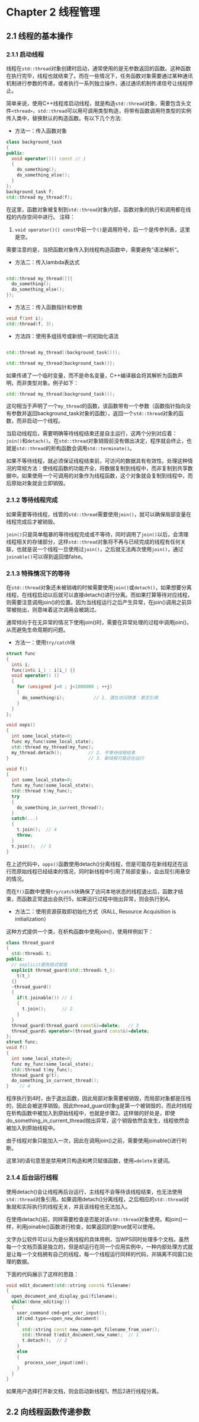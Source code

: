 # Chapter 2 线程管理

## 2.1 线程的基本操作

### 2.1.1 启动线程

线程在`std::thread`对象创建时启动，通常使用的是无参数返回的函数。这种函数在执行完毕，线程也就结束了。而在一些情况下，任务函数对象需要通过某种通讯机制进行参数的传递，或者执行一系列独立操作，通过通讯机制传递信号让线程停止。

简单来说，使用C++线程库启动线程，就是构造`std::thread`对象，需要包含头文件`<thread>`，`std::thread`可以用可调用类型构造，将带有函数调用符类型的实例传入类中，替换默认的构造函数。有以下几个方法:

- 方法一：传入函数对象

```cpp
class background_task
{
public:
  void operator()() const // 1
  {
    do_something();
    do_something_else();
  }
};
background_task f;
std::thread my_thread(f);
```
在这里，函数对象被复制到`std::thread`对象内部，函数对象的执行和调用都在线程的内存空间中进行。
注释：
1. `void operator()() const`中前一个`()`是调用符号，后一个是传参列表，这里是空。

需要注意的是，当把函数对象传入到线程构造函数中，需要避免”语法解析“。

- 方法二：传入lambda表达式
  
```cpp

std::thread my_thread([]{
  do_something();
  do_something_else();
});

```

- 方法三：传入函数指针和参数

```cpp
void f(int i);
std::thread(f, 3);
```

- 方法四：使用多组括号或新统一的初始化语法

```cpp

std::thread my_thread((background_task()));

std::thread my_thread{background_task()};
```


如果传递了一个临时变量，而不是命名变量，C++编译器会将其解析为函数声明，而非类型对象。例子如下：

```cpp
std::thread my_thread(background_task());
```
这句相当于声明了一个`my_thread`的函数，该函数带有一个参数（函数指针指向没有参数并返回background_task对象的函数），返回一个`std::thread`对象的函数，而非启动一个线程。

当启动线程后，需要明确等待线程结束还是自主运行，这两个分别对应着：`join()`和`detach()`。在`std::thread`对象销毁前没有做出决定，程序就会终止，也就是`std::thread`的析构函数会调用`std::terminate()`。

如果不等待线程，就必须保证线程结束前，可访问的数据具有有效性。处理这种情况的常规方法：使线程函数的功能齐全，将数据复制到线程中，而非复制到共享数据中。如果使用一个可调用的对象作为线程函数，这个对象就会复制到线程中，而后原始对象就会立即销毁。


### 2.1.2 等待线程完成

如果需要等待线程，线管的`std::thread`需要使用`join()`，就可以确保局部变量在线程完成后才被销毁。

`join()`只是简单粗暴的等待线程完成或不等待，同时调用了`join()`以后，会清理线程相关的存储部分，这样`std::thread`对象将不再与已经完成的线程有任何关联，也就是说一个线程一旦使用过`join()`，之后就无法再次使用`join()`，通过`joinable()`可以得到返回值false。


### 2.1.3 特殊情况下的等待

在`std::thread`对象还未被销魂的时候需要使用`join()`或`detach()`，如果想要分离线程，在线程启动以后就可以直接detach()进行分离。而如果打算等待对应线程，则需要注意调用join()的位置。因为当线程运行之后产生异常，在join()调用之前异常被抛出，则意味着这次调用会被跳过。

通常倾向于在无异常的情况下使用join()时，需要在异常处理的过程中调用join()，从而避免生命周期的问题。

- 方法一：使用`try/catch`块

```cpp
struct func
{
  int& i;
  func(int& i_) : i(i_) {}
  void operator() ()
  {
    for (unsigned j=0 ; j<1000000 ; ++j)
    {
      do_something(i);           // 1. 潜在访问隐患：悬空引用
    }
  }
};

void oops()
{
  int some_local_state=0;
  func my_func(some_local_state);
  std::thread my_thread(my_func);
  my_thread.detach();          // 2. 不等待线程结束
}                              // 3. 新线程可能还在运行

void f()
{
  int some_local_state=0;
  func my_func(some_local_state);
  std::thread t(my_func);
  try
  {
    do_something_in_current_thread();
  }
  catch(...)
  {
    t.join();  // 4
    throw;
  }
  t.join();  // 5
}

```

在上述代码中，`opps()`函数使用detach()分离线程，但是可能存在新线程还在运行而原始线程已经结束的情况，同时新线程中引用了局部变量`i`，会出现引用悬空的情况。

而在`f()`函数中使用`try/catch`块确保了访问本地状态的线程退出后，函数才结束，而函数正常退出会执行5，如果运行过程中抛出异常，则会执行到4。

- 方法二：使用资源获取即初始化方式（RALL, Resource Acquisition is initialization）

这种方式提供一个类，在析构函数中使用join()，使用样例如下：

```cpp
class thread_guard
{
  std::thread& t;
public:
  // explicit避免隐式赋值
  explicit thread_guard(std::thread& t_):
    t(t_)
  {}
  ~thread_guard()
  {
    if(t.joinable()) // 1
    {
      t.join();      // 2
    }
  }
  thread_guard(thread_guard const&)=delete;   // 3
  thread_guard& operator=(thread_guard const&)=delete;
};
struct func;
void f()
{
  int some_local_state=0;
  func my_func(some_local_state);
  std::thread t(my_func);
  thread_guard g(t);
  do_something_in_current_thread();
}    // 4

```

程序执行到4时，由于退出函数，因此局部对象需要被销毁，而局部对象都是压栈的，因此会被逆序销毁。因此thread_guard对象g是第一个被销毁的，而此时线程在析构函数中被加入到原始线程中，也就是步骤2。这样做的好处是，即使do_something_in_current_thread抛出异常，这个销毁依然会发生，线程依然会被加入到原始线程中。

由于线程对象只能加入一次，因此在调用join()之前，需要使用joinable()进行判断。

这里3的语句意思是禁用拷贝构造和拷贝赋值函数，使用`=delete`关键词。

### 2.1.4 后台运行线程

使用detach()会让线程再后台运行，主线程不会等待该线程结束，也无法使用`std::thread`对象引用。如果调用detach()分离线程，之后相应的`std::thread`对象就和实际执行的线程无关，并且该线程也无法加入。

在使用detach()前，同样需要检查是否能对该`std::thread`对象使用，和join()一样，利用joinable()函数进行检查，如果返回的是true就可以使用。

文字办公软件可以认为是分离线程的具体用例，当WPS同时处理多个文档，虽然每一个文档页面是独立的，但是却运行在同一个应用实例中，一种内部处理方式就是让每一个文档拥有自己的线程，每一个线程运行同样的代码，并隔离不同窗口处理的数据。

下面的代码展示了这样的思路：

```cpp
void edit_document(std::string const& filename)
{
  open_document_and_display_gui(filename);
  while(!done_editing())
  {
    user_command cmd=get_user_input();
    if(cmd.type==open_new_document)
    {
      std::string const new_name=get_filename_from_user();
      std::thread t(edit_document,new_name);  // 1
      t.detach();  // 2
    }
    else
    {
       process_user_input(cmd);
    }
  }
}
```
如果用户选择打开新文档，则会启动新线程1，然后2进行线程分离。

## 2.2 向线程函数传递参数

